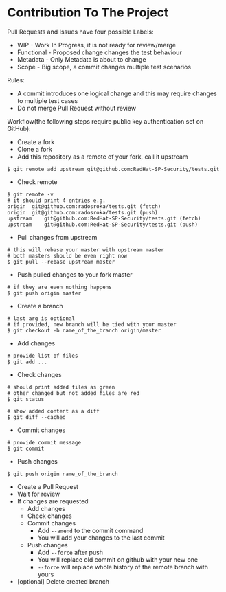 # Contribution To The Project

Pull Requests and Issues have four possible Labels:
* WIP - Work In Progress, it is not ready for review/merge
* Functional - Proposed change changes the test behaviour
* Metadata - Only Metadata is about to change
* Scope - Big scope, a commit changes multiple test scenarios

Rules:
* A commit introduces one logical change and this may require changes to multiple test cases
* Do not merge Pull Request without review


Workflow(the following steps require public key authentication set on GitHub):
* Create a fork
* Clone a fork
* Add this repository as a remote of your fork, call it upstream
```
$ git remote add upstream git@github.com:RedHat-SP-Security/tests.git
```
* Check remote
```
$ git remote -v
# it should print 4 entries e.g.
origin	git@github.com:radosroka/tests.git (fetch)
origin	git@github.com:radosroka/tests.git (push)
upstream	git@github.com:RedHat-SP-Security/tests.git (fetch)
upstream	git@github.com:RedHat-SP-Security/tests.git (push)
```
* Pull changes from upstream
```
# this will rebase your master with upstream master
# both masters should be even right now
$ git pull --rebase upstream master
```
* Push pulled changes to your fork master
```
# if they are even nothing happens
$ git push origin master
```
* Create a branch
```
# last arg is optional
# if provided, new branch will be tied with your master
$ git checkout -b name_of_the_branch origin/master
```
* Add changes
```
# provide list of files 
$ git add ...
```
* Check changes
```
# should print added files as green
# other changed but not added files are red
$ git status

# show added content as a diff
$ git diff --cached
```
* Commit changes
```
# provide commit message
$ git commit 
```
* Push changes
```
$ git push origin name_of_the_branch
```
* Create a Pull Request
* Wait for review
* If changes are requested
  * Add changes
  * Check changes
  * Commit changes
    * Add ```--amend``` to the commit command
    * You will add your changes to the last commit
  * Push changes
    * Add ```--force``` after push
    * You will replace old commit on github with your new one
    * ```--force``` will replace whole history of the remote branch with yours
* [optional] Delete created branch


